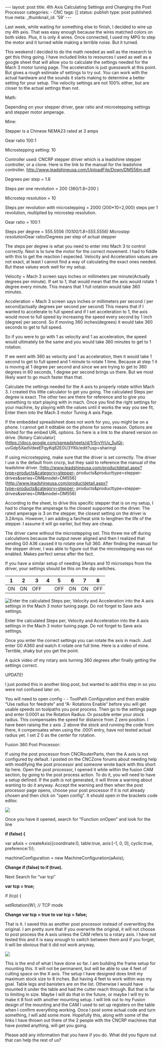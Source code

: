 \--- layout: post title: 4th Axis Calculating Settings and Changing the Post
Processor categories: \- CNC tags: [] status: publish type: post published:
true meta: _thumbnail_id: '59' \---

Last week, while waiting for something else to finish, I decided to wire up my
4th axis. That was easy enough because the wires matched colors on both sides.
Plus, it is only 4 wires. Once connected, I used my MPG to step the motor and
it turned while making a terrible noise. But it turned.

This weekend I decided to do the math needed as well as the research to get
this thing going. I have included links to resources I used as well as a
google sheet that will allow you to calculate the settings needed for the Mach
3 motor tuning page. The acceleration is just guesswork at this point. But
gives a rough estimate of settings to try out. You can work with the actual
hardware and the sounds it starts making to determine a better setting for
your setup. The velocity settings are not 100% either, but are closer to the
actual settings than not.

Math:

Depending on your stepper driver, gear ratio and microstepping settings and
stepper motor amperage.

Mine:

Stepper is a Chinese NEMA23 rated at 3 amps

Gear ratio 100:1

Microstepping setting: 10

Controller used: CNCRP stepper driver which is a leadshine stepper controller,
or a clone. Here is the link to the manual for the leadshine controller.
<http://www.leadshineusa.com/UploadFile/Down/DM556m.pdf>

Degrees per step = 1.8

Steps per one revolution = 200 (360/1.8=200 )

Microstep resolution = 10

Steps per revolution with microstepping = 2000 (200*10=2,000) steps per 1
revolution, multiplied by microstep resolution.

Gear ratio = 100:1

Steps per degree = 555.5556 (10*100/1.8=555.5556) Microstep resolution*Gear
ratio/Degrees per step of actual stepper

The steps per degree is what you need to enter into Mach 3 to control
correctly. Next is to tune the motor for the correct movement. I had to fiddle
with this to get the reaction I expected. Velocity and Acceleration values are
not exact, at least I cannot find a way of calculating the exact ones needed.
But these values work well for my setup.

Velocity = Mach 3 screen says inches or millimeters per minute(Actually
degrees per minute). If set to 1, that would mean that the axis would rotate 1
degree every minute. This means that 1 full rotation would take 360 minutes.

Acceleration = Mach 3 screen says inches or millimeters per second / per
second(actually degrees per second per second) This means that if I wanted to
accelerate to full speed and if I set acceleration to 1, the axis would move
to full speed by increasing the speed every second by 1 inch (degree) per
second. So if moving 360 inches(degrees) it would take 360 seconds to get to
full speed.

So if you were to go with 1 as velocity and 1 as acceleration, the speed would
ultimately be the same and you would take 360 minutes to get to 1 rotation.

If we went with 360 as velocity and 1 as acceleration, then it would take 1
second to get to full speed and 1 minute to rotate 1 time. Because at step 1
it is moving at 1 degree per second and since we are trying to get to 360
degrees in 60 seconds, 1 degree per second brings us there. But we most likely
want to go much faster than that.

Calculate the settings needed for the A axis to properly rotate within Mach 3.
I created this little calculator to get you going. The calculated Steps per
degree is exact. The other two are there for reference and to give you
something to start playing with in mach. Once you find the right settings for
your machine, by playing with the values until it works the way you see fit,
Enter them into the Mach 3 motor Tuning A axis Page.

If the embedded spreadsheet does not work for you, you might be on a phone. I
cannot get it editable on the phone for some reason. Options are limited for
the embed URL options. So here is a link to the shared version on drive.
[Rotary Calculator](https://docs.google.com/spreadsheets/d/1rSrvYrUv_5ulQj-
uvGdp5XadVdeeEFqyKq82E0U3YKk/edit?usp=sharing)

If using microstepping, make sure that the driver is set correctly. The driver
I use is the default from cncrp, but they said to reference the manual of the
leadshine driver.
[http://www.leadshineusa.com/productdetail.aspx?type=products&category=stepper-
products&producttype=stepper-
drives&series=DM&model=DM556](http://www.leadshineusa.com/productdetail.aspx?type=products&category=stepper-
products&producttype=stepper-drives&series=DM&model=DM556)

According to the sheet, to drive this specific stepper that is on my setup, I
had to change the amperage to the closest supported on the driver. The rated
amperage is 3 on the stepper, the closest setting on the driver is 3.2Amps.
However, I am adding a fan/heat sink to lengthen the life of the stepper. I
assume it will go earlier, but they are cheap.

The driver came without the microstepping set. This threw me off during
calculations because the output never aligned and then I realized that sending
G0 A36 caused it to rotate one full 360. After finding the manual for the
stepper driver, I was able to figure out that the microstepping was not
enabled. Makes perfect sense after the fact.

If you have a similar setup of needing 3Amps and 10 microsteps from the
driver, your settings should be this on the dip switches.

1 | 2 | 3 | 4 | 5 | 6 | 7 | 8  
---|---|---|---|---|---|---|---  
ON | ON | OFF |  | OFF | ON | ON | OFF  
  
![Enter the calculated Steps per, Velocity and Acceleration into the A axis
settings in the Mach 3 motor tuning page. Do not forget to Save axis
settings.](/img/MACH3Motortuning.PNG)

Enter the calculated Steps per, Velocity and Acceleration into the A axis
settings in the Mach 3 motor tuning page. Do not forget to Save axis settings.

Once you enter the correct settings you can rotate the axis in mach. Just
enter G0 A360 and watch it rotate one full time. Here is a video of mine.
Terrible, shaky but you get the point.

A quick video of my rotary axis turning 360 degrees after finally getting the
settings correct.

UPDATE!

I just posted this in another blog post, but wanted to add this step in so you
were not confused later on.

You will need to open config - - ToolPath Configuration and then enable “Use
radius for feedrate” and “A- Rotations Enable” before you will get usable
speeds on toolpaths you post process. Then go to the settings page and enter
0.0001 as the Rotation Radius. Or possible enter your stock radius. This
compensates the speed for distance from Z zero position. I have been raising
the z axis .2 above the stock and running the code from there, it compensates
when using the .0001 entry, have not tested actual radius yet. I set Z 0 as
the center for rotation.

Fusion 360 Post Processor:

If using the post processor from CNCRouterParts, then the A axis is not
configured by default. I posted on the CNCZone forums about needing help with
modifying the post processor and someone wrote back with this short tip here.
Open the post processor, I opened it while within the fusion CAM section, by
going to the post process action. To do it, you will need to have a setup
defined. If the path is not generated, it will throw a warning about wanting
to do it anyway. Accept the warning and then when the post processor page
opens, choose your post processor if it is not already chosen and then click
on "open config". It should open in the brackets code editor.  

![](/img/image-asset.png)

Once you have it opened, search for "Function onOpen" and look for the line

**if (false) {**

var aAxis = createAxis({coordinate:0, table:true, axis:[-1, 0, 0],
cyclic:true, preference:1});

machineConfiguration = new MachineConfiguration(aAxis);

**Change if (false) to if (true).**

Next Search for “var tcp”

**var tcp = true;**

if (tcp) {

setRotation(W); // TCP mode

**Change var tcp = true to var tcp = false;**

That is it. I saved this as another post processor instead of overwriting the
original. I am pretty sure that if you overwrite the original, it will not
choose to post process the A axis unless the CAM refers to a rotary axis. I
have not tested this and it is easy enough to switch between them and if you
forget, it will be obvious that it did not work anyway.

![](/img/image-asset.png)

This is the end of what I have done so far. I am building the frame setup for
mounting this. It will not be permanent, but will be able to use 4 feet of
cutting space on the X axis. The setup I have designed does limit my maximum
stock size to 8 inches. But having 4 feet to work within was my goal. Table
legs and banisters are on the list. Otherwise I would have mounted it under
the table and had the cutter reach through. But that is far to limiting in
size. Maybe I will do that in the future, or maybe I will try to make it 8
foot with another mounting setup. I will link out to my Fusion design of the
mounting and the CAM I used to set up registers on the table when I confirm
everything working. Once I post some actual code and turn something, I will
add some more. Hopefully this, along with some of the links I have thrown out
there of the 2 people with the CNCRP machines that have posted anything, will
get you going.

Please add any information that you have if you do. What did you figure out
that can help the rest of us?

